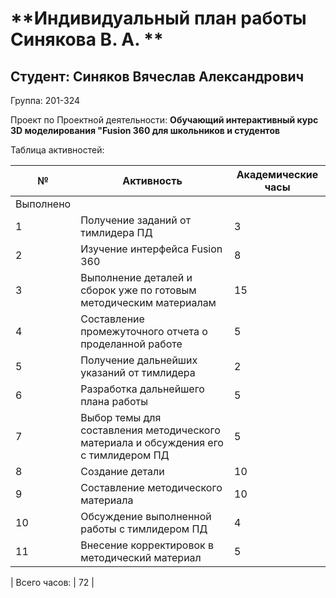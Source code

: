 # **Индивидуальный план работы Синякова В. А. **

Студент: Синяков Вячеслав Александрович
-
Группа: 201-324

Проект по Проектной деятельности: **Обучающий интерактивный курс 3D моделирования "Fusion 360 для школьников и студентов**

Таблица активностей:

| № | Активность | Академические часы |
| --- | --- | --- |
| Выполнено |
| 1 | Получение заданий от тимлидера ПД | 3 |
| 2 | Изучение интерфейса Fusion 360  | 8 |
| 3 | Выполнение деталей и сборок уже по готовым методическим материалам | 15 |
| 4 | Составление промежуточного отчета о проделанной работе | 5 |
| 5 | Получение дальнейших указаний от тимлидера | 2 |
| 6 | Разработка дальнейшего плана работы | 5 |
| 7 | Выбор темы для составления методического материала и обсуждения его с тимлидером ПД | 5 |
| 8 | Создание детали | 10 | 
| 9 | Составление методического материала | 10 | 
| 10 | Обсуждение выполненной работы с тимлидером ПД | 4 | 
| 11 | Внесение корректировок в методический материал | 5 | 


| Всего часов: | 72 |
